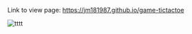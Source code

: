 Link to view page:
https://jm181987.github.io/game-tictactoe





![tttt](https://user-images.githubusercontent.com/104573069/226367387-c5d13809-20bb-4f40-9223-b3c2f6b6add0.jpg)

